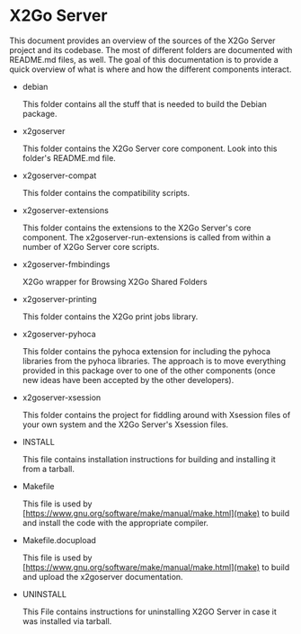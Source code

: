 # X2Go Server
This document provides an overview of the sources of the X2Go Server project and its codebase.
The most of different folders are documented with README.md files, as well. The goal of this
documentation is to provide a quick overview of what is where and how the different components
interact.

 * debian

   This folder contains all the stuff that is needed to build the Debian package.

 * x2goserver

   This folder contains the X2Go Server core component. Look into this folder's README.md file.

 * x2goserver-compat

   This folder contains the compatibility scripts.

 * x2goserver-extensions

   This folder contains the extensions to the X2Go Server's core component. The x2goserver-run-extensions
   is called from within a number of X2Go Server core scripts.

 * x2goserver-fmbindings

   X2Go wrapper for Browsing X2Go Shared Folders

 * x2goserver-printing

   This folder contains the X2Go print jobs library.

 * x2goserver-pyhoca

   This folder contains the pyhoca extension for including the pyhoca libraries from the pyhoca libraries.
   The approach is to move everything provided in this package over to one of the other components (once
   new ideas have been accepted by the other developers).

 * x2goserver-xsession

   This folder contains the project for fiddling around with Xsession files of your own system and
   the X2Go Server's Xsession files.

 * INSTALL

   This file contains installation instructions for building and installing it from a tarball.

 * Makefile

   This file is used by [https://www.gnu.org/software/make/manual/make.html](make) to build and install the code with the appropriate compiler.

 * Makefile.docupload

   This file is used by [https://www.gnu.org/software/make/manual/make.html](make) to build and upload the x2goserver documentation.

 * UNINSTALL

   This File contains instructions for uninstalling X2GO Server in case it was installed via tarball.

